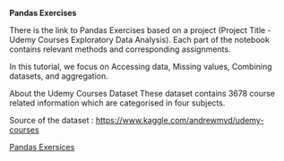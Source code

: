 **Pandas Exercises**

There is the link to Pandas Exercises based on a project (Project Title - Udemy Courses Exploratory Data Analysis). Each part of the notebook contains relevant methods and corresponding assignments.

In this tutorial, we focus on Accessing data, Missing values, Combining datasets, and aggregation.

About the Udemy Courses Dataset
These dataset contains 3678 course related information which are categorised in four subjects.

Source of the dataset : https://www.kaggle.com/andrewmvd/udemy-courses

[Pandas Exersices](https://github.com/HamidBekamiri/Data_Science_Handbook/blob/main/Exercises_06092022.ipynb)
